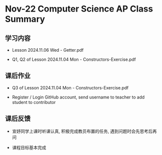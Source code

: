 # Nov-22 Computer Science AP Class Summary

## 学习内容

- Lesson 2024.11.06 Wed - Getter.pdf

- Q1, Q2 of Lesson 2024.11.04 Mon - Constructors-Exercise.pdf

## 课后作业

- Q3 of Lesson 2024.11.04 Mon - Constructors-Exercise.pdf

- Register / Login GitHub account, send username to teacher to add student to contributor

## 课后反馈

- 宣妤同学上课时听课认真, 积极完成教员布置的任务, 遇到问题时会先思考后再问

- 课程目标基本完成
